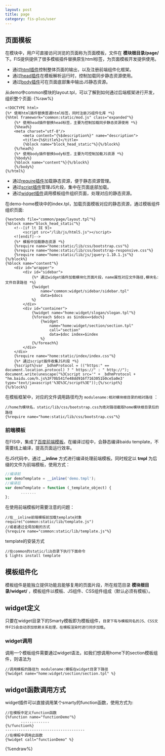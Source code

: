 ```yaml
---
layout: post
title: page
category: fis-plus/user
---
```


## 页面模板

在模块中，用户可直接访问浏览的页面称为页面模板，文件在 **模块根目录/page/** 下。FIS提供提供了很多模板插件替换原生html标签，为页面模板开发提供使用。

* 通过[html插件](/userdoc/fis/%E6%8F%92%E4%BB%B6%E4%BD%BF%E7%94%A8#html)控制整体页面的输出，以及注册前端组件化框架。
* 通过[head插件](/userdoc/fis/%E6%8F%92%E4%BB%B6%E4%BD%BF%E7%94%A8#head)在模板解析运行时，控制加载同步静态资源使用。
* 通过[body插件](/userdoc/fis/%E6%8F%92%E4%BB%B6%E4%BD%BF%E7%94%A8#body)可在页面底部集中输出JS静态资源。

从demo中common模块的layout.tpl，可以了解到如何通过后端框架进行开发，组织整个页面:
{%raw%}

```smarty
<!DOCTYPE html>
{%* 使用html插件替换普通html标签，同时注册JS组件化库 *%}
{%html framework="common:static/mod.js" class="expanded"%}
    {%* 使用head插件替换head标签，主要为控制加载同步静态资源使用 *%}
    {%head%}
    <meta charset="utf-8"/>
        <meta content="{%$description%}" name="description">
        <title>{%$title%}</title>
        {%block name="block_head_static"%}{%/block%}
    {%/head%}
    {%* 使用body插件替换body标签，主要为可控制加载JS资源 *%}
    {%body%}
    {%block name="content"%}{%/block%}
    {%/body%}
{%/html%}
```

* 通过[require插件](/userdoc/fis/%E6%8F%92%E4%BB%B6%E4%BD%BF%E7%94%A8#require)加载静态资源，便于静态资源管理。
* 通过[script插件](/userdoc/fis/%E6%8F%92%E4%BB%B6%E4%BD%BF%E7%94%A8#script)管理JS片段，集中在页面底部加载。
* 通过[widget插件](/userdoc/fis/%E6%8F%92%E4%BB%B6%E4%BD%BF%E7%94%A8#widget)调用模板组件组织页面，处理对应的静态资源。

在demo-home模块中的index.tpl，加载页面模板对应的静态资源，通过模板组件组织页面:

```smarty
{%extends file="common/page/layout.tpl"%}
{%block name="block_head_static"%}
    <!--[if lt IE 9]>
        <script src="/lib/js/html5.js"></script>
    <![endif]-->
    {%* 模板中加载静态资源 *%}
    {%require name="home:static/lib/css/bootstrap.css"%}
    {%require name="home:static/lib/css/bootstrap-responsive.css"%}
    {%require name="home:static/lib/js/jquery-1.10.1.js"%}
{%/block%}
{%block name="content"%}
    <div id="wrapper">
        <div id="sidebar">
            {%* 通过widget插件加载模块化页面片段，name属性对应文件路径,模块名:文件目录路径 *%}
            {%widget
                name="common:widget/sidebar/sidebar.tpl"
                data=$docs
            %}
        </div>
        <div id="container">
            {%widget name="home:widget/slogan/slogan.tpl"%}
            {%foreach $docs as $index=>$doc%}
                {%widget
                    name="home:widget/section/section.tpl"
                    call="section"
                    data=$doc index=$index
                %}
            {%/foreach%}
        </div>
    </div>
    {%require name="home:static/index/index.css"%}
    {%* 通过script插件收集JS片段 *%}
    {%script%}var _bdhmProtocol = (("https:" == document.location.protocol) ? " https://" : " http://");
document.write(unescape("%3Cscript src='" + _bdhmProtocol + "hm.baidu.com/h.js%3F70b541fe48dd916f7163051b0ce5a0e3' type='text/javascript'%3E%3C/script%3E"));{%/script%}
{%/block%}
```

在模板框架中，对应的文件调用路径均为 ``modulename:相对模块根目录的相对路径`` ：

    //home为模块名，static/lib/css/bootstrap.css为绝对路径截取home模块根目录后的路径
    {%require name="home:static/lib/css/bootstrap.css"%}

### 前端模板

在FIS中，集成了[百度前端模板](http://baidufe.github.com/BaiduTemplate)。在编译过程中，会静态编译baidu template，不需要线上编译，提高页面运行效率。

在JS代码中，通过 **__inline** 方式进行编译处理前端模板。同时规定以 **tmpl** 为后缀的文件为前端模板，使用方式：

```javascript
//编译前
var demoTemplate = __inline('demo.tmpl');
//编译后
var demoTemplate = function (_template_object) {
       .......
};
```

在使用前端模板时需要注意的问题：

    //在__inline前端模板前加载template对象
    require("common:static/lib/template.js")
    //或者通过全局加载的方式
    {%require name="common:static/lib/template.js"%}

template的安装方式

    //在common的static/lib目录下执行下面命令
    $ lights install template

## 模板组件化

模板组件是能独立提供功能且能够复用的页面片段，所在规范目录 **模块根目录/widget/** ，模板组件以模板、JS组件、CSS组件组成（默认必须有模板）。

## widget定义

只要在widget目录下的Smarty模板即为模板组件，``目录下有与模板同名的JS、CSS文件FIS会自动添加依赖关系处理，在模板渲染时进行同步加载``。

### widget调用

调用一个模板组件需要通过widget语法，如我们想调用home下的section模板组件，则语法为

    //调用模板的路径为 modulename:模板在widget目录下路径
    {%widget name="home:widget/section/section.tpl" %}

## widget函数调用方式

widget插件可以直接调用某个smarty的function函数，使用方式为:

    //在模板中定义function函数
    {%function name="functionDemo"%}
           .............
    {%/function%}
    ------------------------------------
    //在模板中调用此函数
    {%widget call="functionDemo" %}
{%endraw%}